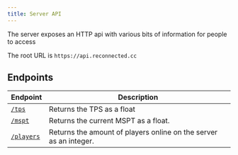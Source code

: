 ```yaml
---
title: Server API
---
```


The server exposes an HTTP api with various bits of information for people to access

The root URL is `https://api.reconnected.cc`

## Endpoints

| Endpoint                                         | Description                                                       |
| ------------------------------------------------ | ----------------------------------------------------------------- |
| [`/tps`](https://api.reconnected.cc/tps)         | Returns the TPS as a float                                        |
| [`/mspt`](https://api.reconnected.cc/mspt)       | Returns the current MSPT as a float.                              |
| [`/players`](https://api.reconnected.cc/players) | Returns the amount of players online on the server as an integer. |
